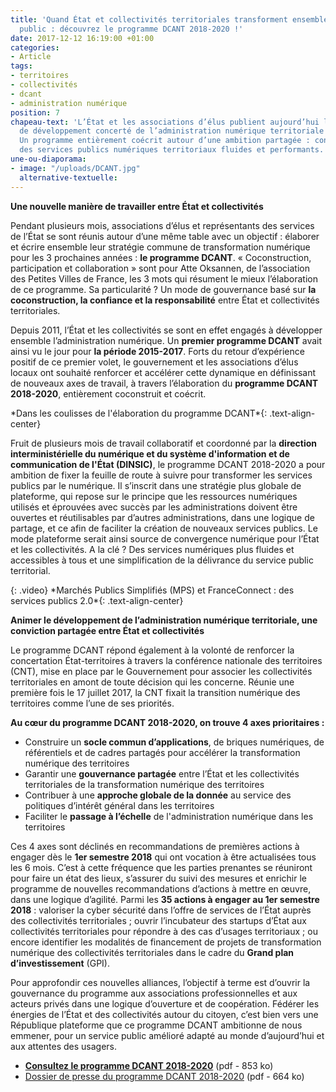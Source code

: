 ```yaml
---
title: 'Quand État et collectivités territoriales transforment ensemble le service
  public : découvrez le programme DCANT 2018-2020 !'
date: 2017-12-12 16:19:00 +01:00
categories:
- Article
tags:
- territoires
- collectivités
- dcant
- administration numérique
position: 7
chapeau-text: 'L’État et les associations d’élus publient aujourd’hui leur programme
  de développement concerté de l’administration numérique territoriale (DCANT) 2018-2020.
  Un programme entièrement coécrit autour d’une ambition partagée : construire ensemble
  des services publics numériques territoriaux fluides et performants.'
une-ou-diaporama:
- image: "/uploads/DCANT.jpg"
  alternative-textuelle:
---
```


**Une nouvelle manière de travailler entre État et collectivités**

Pendant plusieurs mois, associations d’élus et représentants des services de l’État se sont réunis autour d’une même table avec un objectif : élaborer et écrire ensemble leur stratégie commune de transformation numérique pour les 3 prochaines années : **le programme DCANT**. « Coconstruction, participation et collaboration » sont pour Atte Oksannen, de l’association des Petites Villes de France, les 3 mots qui résument le mieux l’élaboration de ce programme. Sa particularité ? Un mode de gouvernance basé sur **la coconstruction, la confiance et la responsabilité** entre État et collectivités territoriales.

Depuis 2011, l’État et les collectivités se sont en effet engagés à développer ensemble l’administration numérique. Un **premier programme DCANT** avait ainsi vu le jour pour **la période 2015-2017**. Forts du retour d’expérience positif de ce premier volet, le gouvernement et les associations d’élus locaux ont souhaité renforcer et accélérer cette dynamique en définissant de nouveaux axes de travail, à travers l’élaboration du **programme DCANT 2018-2020**, entièrement coconstruit et coécrit.

<div class="conteneur-iframe seize-neuvieme">
<div class="dailymotion_player" width="100%" height="100%" videoID="x6c1gha" theme="light" rel="0" controls="1" showinfo="1" autoplay="0"></div>
</div>
*Dans les coulisses de l'élaboration du programme DCANT*{: .text-align-center}


Fruit de plusieurs mois de travail collaboratif et coordonné par la **direction interministérielle du numérique et du système d'information et de communication de l'État (DINSIC)**, le programme DCANT 2018-2020 a pour ambition de fixer la feuille de route à suivre pour transformer les services publics par le numérique. Il s’inscrit dans une stratégie plus globale de plateforme, qui repose sur le principe que les ressources numériques utilisés et  éprouvées avec succès par les administrations doivent être ouvertes et réutilisables par d’autres administrations, dans une logique de partage, et ce afin de faciliter la création de nouveaux services publics. Le mode plateforme serait ainsi source de convergence numérique pour l’État et les collectivités.
A la clé ? Des services numériques plus fluides et accessibles à tous et une simplification de la délivrance du service public territorial.

<div class="conteneur-iframe seize-neuvieme">
<div class="dailymotion_player" width="100%" height="100%" videoID="x6c1gye" theme="light" rel="0" controls="1" showinfo="1" autoplay="0"></div>
</div>
{: .video}
*Marchés Publics Simplifiés (MPS) et FranceConnect : des services publics 2.0*{: .text-align-center}



**Animer le développement de l’administration numérique territoriale, une conviction partagée entre État et collectivités**

Le programme DCANT répond également à la volonté de renforcer la concertation État-territoires à travers la conférence nationale des territoires (CNT), mise en place par le Gouvernement pour associer les collectivités territoriales en amont de toute décision qui les concerne. Réunie une première fois le 17 juillet 2017, la CNT fixait la transition numérique des territoires comme l’une de ses priorités.

**Au cœur du programme DCANT 2018-2020, on trouve 4 axes prioritaires :**

* Construire un **socle commun d’applications**, de briques numériques, de référentiels et de cadres partagés pour accélérer la transformation numérique des territoires
* Garantir une **gouvernance partagée** entre l’État et les collectivités territoriales de la transformation numérique des territoires
* Contribuer à une **approche globale de la donnée** au service des politiques d’intérêt général dans les territoires
* Faciliter le **passage à l’échelle** de l'administration numérique dans les territoires

Ces 4 axes sont déclinés en recommandations de premières actions à engager dès le **1er semestre 2018** qui ont vocation à être actualisées tous les 6 mois. C’est à cette fréquence que les parties prenantes se réuniront pour faire un état des lieux, s’assurer du suivi des mesures et enrichir le programme de nouvelles recommandations d’actions à mettre en œuvre, dans une logique d’agilité.
Parmi les **35 actions à engager au 1er semestre 2018** : valoriser la cyber sécurité dans l’offre de services de l’État auprès des collectivités territoriales ; ouvrir l’incubateur des startups d’État aux collectivités territoriales pour répondre à des cas d’usages territoriaux ; ou encore identifier les modalités de financement de projets de transformation numérique des collectivités territoriales dans le cadre du **Grand plan d’investissement** (GPI).

Pour approfondir ces nouvelles alliances, l’objectif à terme est d’ouvrir la gouvernance du programme aux associations professionnelles et aux acteurs privés dans une logique d’ouverture et de coopération.
Fédérer les énergies de l’État et des collectivités autour du citoyen, c’est bien vers une République plateforme que ce programme DCANT ambitionne de nous emmener, pour un service public amélioré adapté au monde d’aujourd’hui et aux attentes des usagers.

* **[Consultez le programme DCANT 2018-2020](/uploads/1._programme_dcant_2018-2020.pdf)** (pdf - 853 ko)
* [Dossier de presse du programme DCANT 2018-2020](/uploads/dcant_dossier_de_presse.pdf) (pdf - 664 ko)
